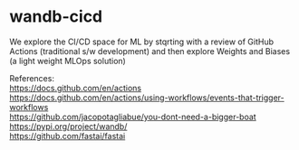 # wandb-cicd

We explore the CI/CD space for ML by stqrting with a review of GitHub Actions (traditional s/w development) and then explore Weights and Biases (a light weight MLOps solution)

References:<br>
https://docs.github.com/en/actions<br>
https://docs.github.com/en/actions/using-workflows/events-that-trigger-workflows<br>
https://github.com/jacopotagliabue/you-dont-need-a-bigger-boat<br>
https://pypi.org/project/wandb/<br>
https://github.com/fastai/fastai<br>
